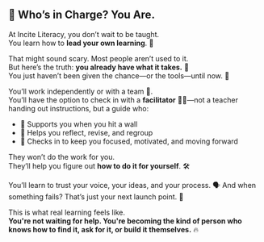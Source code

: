 ## 🧭 Who’s in Charge? You Are.

At Incite Literacy, you don’t wait to be taught.  
You learn how to **lead your own learning**. 🚀

That might sound scary. Most people aren’t used to it.  
But here’s the truth: **you already have what it takes.** 💪  
You just haven’t been given the chance—or the tools—until now. 🧰

You’ll work independently or with a team 🤝.  
You’ll have the option to check in with a **facilitator** 🧑‍🏫—not a teacher handing out instructions, but a guide who:

- 🧗 Supports you when you hit a wall  
- 🔁 Helps you reflect, revise, and regroup  
- 🎯 Checks in to keep you focused, motivated, and moving forward  

They won’t do the work for you.  
They’ll help you figure out **how to do it for yourself**. 🛠️

You’ll learn to trust your voice, your ideas, and your process. 🗣️ 
And when something fails? That’s just your next launch point. 🚀

This is what real learning feels like.  
**You're not waiting for help. You're becoming the kind of person who knows how to find it, ask for it, or build it themselves.** 🔥

